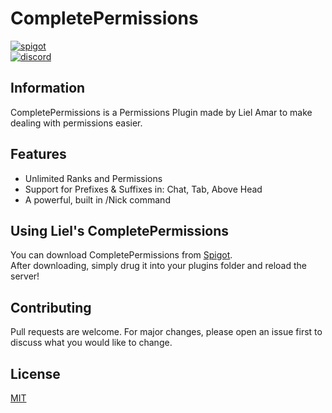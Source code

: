 # CompletePermissions

[<img alt="spigot" src="https://lielamar.com/cdn/plugins/github_spigot.png" size=1.5>](https://www.spigotmc.org/resources/completepermissions.73008/)
<br>
[<img alt="discord" src="https://lielamar.com/cdn/plugins/github_discord.png" size=1.5>](https://discord.gg/NzgBrqR)

## Information

CompletePermissions is a Permissions Plugin made by Liel Amar to make dealing with permissions easier.

## Features
* Unlimited Ranks and Permissions
* Support for Prefixes & Suffixes in: Chat, Tab, Above Head
* A powerful, built in /Nick command

## Using Liel's CompletePermissions
You can download CompletePermissions from [Spigot](https://www.spigotmc.org/resources/completepermissions.73008/).
<br>After downloading, simply drug it into your plugins folder and reload the server!

## Contributing
Pull requests are welcome. For major changes, please open an issue first to discuss what you would like to change.

## License
[MIT](https://choosealicense.com/licenses/mit/)
